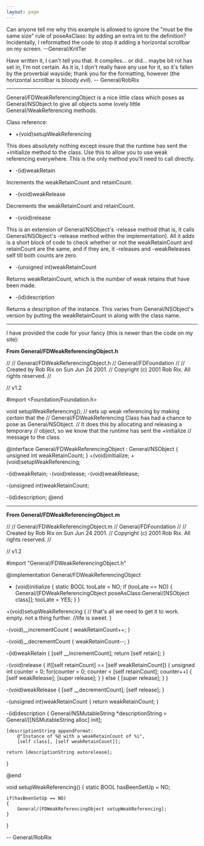 ```yaml
---
layout: page
---
```


<insert>Can anyone tell me why this example is allowed to ignore the "must be the same size" rule of poseAsClass: by adding an extra int to the definition? Incidentally, I reformatted the code to stop it adding a horizontal scrollbar on my screen. --General/KritTer </insert>

Have written it, I can't tell you that. It compiles... or did... maybe bit rot has set in, I'm not certain. As it is, I don't really have any use for it, so it's fallen by the proverbial wayside; thank you for the formatting, however (the horizontal scrollbar is bloody *evil*). -- General/RobRix

----

General/FDWeakReferencingObject is a nice little class which poses as General/NSObject to give all objects some lovely little General/WeakReferencing methods.

Class reference:

* +(void)setupWeakReferencing

This does absolutely nothing except insure that the runtime has sent the +initialize method to the class. Use this to allow you to use weak referencing everywhere. This is the only method you'll need to call directly. 
* -(id)weakRetain

Increments the weakRetainCount and retainCount.
* -(void)weakRelease

Decrements the weakRetainCount and retainCount.
* -(void)release

This is an extension of General/NSObject's -release method (that is, it calls General/NSObject's -release method within the implementation). All it adds is a short block of code to check whether or not the weakRetainCount and retainCount are the same, and if they are, it -releases and -weakReleases self till both counts are zero.
* -(unsigned int)weakRetainCount

Returns weakRetainCount, which is the number of weak retains that have been made.
* -(id)description

Returns a description of the instance. This varies from General/NSObject's version by putting the weakRetainCount in along with the class name.


----

I have provided the code for your fancy (this is newer than the code on my site):

**From General/FDWeakReferencingObject.h**

    
//
//  General/FDWeakReferencingObject.h
//  General/FDFoundation
//
//  Created by Rob Rix on Sun Jun 24 2001.
//  Copyright (c) 2001 Rob Rix. All rights reserved.
//

//	v1.2

#import <Foundation/Foundation.h>

void setupWeakReferencing();
// sets up weak referencing by making _certain_ that the
// General/FDWeakReferencing Class has had a chance to pose as General/NSObject.
// It does this by allocating and releasing a temporary
// object, so we know that the runtime has sent the +initialize
// message to the class.

@interface General/FDWeakReferencingObject : General/NSObject
{
	unsigned int weakRetainCount;
}
+(void)initialize;
+(void)setupWeakReferencing;

-(id)weakRetain;
-(void)release;
-(void)weakRelease;

-(unsigned int)weakRetainCount;

-(id)description;
@end


----

**From General/FDWeakReferencingObject.m**

    
//
//  General/FDWeakReferencingObject.m
//  General/FDFoundation
//
//  Created by Rob Rix on Sun Jun 24 2001.
//  Copyright (c) 2001 Rob Rix. All rights reserved.
//

//	v1.2

#import "General/FDWeakReferencingObject.h"

@implementation General/FDWeakReferencingObject

+ (void)initialize
{
	static BOOL tooLate = NO;
	if (tooLate == NO)
	{
		General/[FDWeakReferencingObject poseAsClass:General/[NSObject class]];
		tooLate = YES;
	}
}

+(void)setupWeakReferencing
{
	// that's all we need to get it to work. empty. not a thing further.
    //life is sweet.
}

-(void)__incrementCount
{
	weakRetainCount++;
}

-(void)__decrementCount
{
	weakRetainCount--;
}

-(id)weakRetain
{
	[self __incrementCount];
	return [self retain];
}

-(void)release
{
	if([self retainCount] == [self weakRetainCount])
	{
		unsigned int counter = 0;
		for(counter = 0; counter < [self retainCount]; counter++)
		{
			[self weakRelease];
			[super release];
		}
	}
	else
	{
		[super release];
	}
}

-(void)weakRelease
{
	[self __decrementCount];
	[self release];
}

-(unsigned int)weakRetainCount
{
	return weakRetainCount;
}

-(id)description
{
	General/NSMutableString *descriptionString = General/[[NSMutableString alloc] init];
	
	[descriptionString appendFormat:
        @"Instance of %@ with a weakRetainCount of %i",
        [self class], [self weakRetainCount]];

	return [descriptionString autorelease];
}

@end

void setupWeakReferencing()
{
	static BOOL hasBeenSetUp = NO;
	
	if(hasBeenSetUp == NO)
	{
		General/[FDWeakReferencingObject setupWeakReferencing];
	}
}


-- General/RobRix